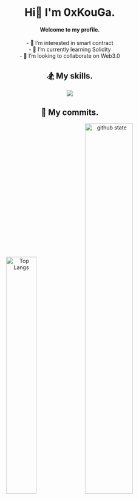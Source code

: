 <h1 align="center">Hi👋 I'm 0xKouGa.</h1>
<h4 align="center">Welcome to my profile.</h4>
<p align="middle">
  - 👀 I’m interested in smart contract</br>
  - 🌱 I’m currently learning Solidity</br>
  - 💞️ I’m looking to collaborate on Web3.0
</p>
  
<h2 align="center">🏂 My skills.</h2>

<p align="middle">
<img src="https://skillicons.dev/icons?i=ts,js,html,css,nodejs,vscode,solidity,ipfs,electron,react,materialui,git,github,bots,discord,twitter,ps&theme=light&perline=10" />
</p>

<h2 align="center">🚴 My commits.</h2>

<p align="middle"> 
<img alt="Top Langs" width="40%" src="https://github-readme-stats.vercel.app/api/top-langs/?username=0xKouGa&layout=compact&show_icons=true" />
<img alt="github state" width="50%" src="https://github-readme-stats.vercel.app/api?username=0xKouGa&show_icons=true" />
</p> 

